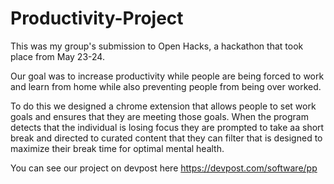 # Productivity-Project
This was my group's submission to Open Hacks, a hackathon that took place from May 23-24. 

Our goal was to increase productivity while people are being forced to work and learn from home while also preventing people from being over worked.

To do this we designed a chrome extension that allows people to set work goals and ensures that they are meeting those goals. When the program detects that the individual is losing focus they are prompted to take aa short break and directed to curated content that they can filter that is designed to maximize their break time for optimal mental health.

You can see our project on devpost here https://devpost.com/software/pp
